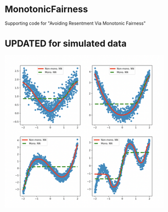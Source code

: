 # MonotonicFairness
Supporting code for "Avoiding Resentment Via Monotonic Fairness"

# UPDATED for simulated data

![Simulation](./data/results.png)
